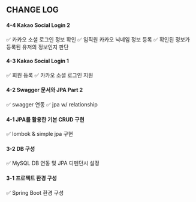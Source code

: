 ## CHANGE LOG

#### 4-4 Kakao Social Login 2
✅ 카카오 소셜 로그인 정보 확인
✅ 임직원 카카오 닉네임 정보 등록
✅ 확인된 정보가 등록된 유저의 정보인지 판단

#### 4-3 Kakao Social Login 1
✅ 회원 등록
✅ 카카오 소셜 로그인 지원

#### 4-2 Swagger 문서와 JPA Part 2
✅ swagger 연동
✅ jpa w/ relationship

#### 4-1 JPA를 활용한 기본 CRUD 구현
✅ lombok & simple jpa 구현

#### 3-2 DB 구성

✅ MySQL DB 연동 및 JPA 디펜던시 설정

#### 3-1 프로젝트 환경 구성

✅ Spring Boot 환경 구성
